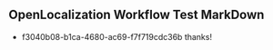 ## OpenLocalization Workflow Test MarkDown
* f3040b08-b1ca-4680-ac69-f7f719cdc36b thanks!

<!--HONumber=Sep16_HO1-->


